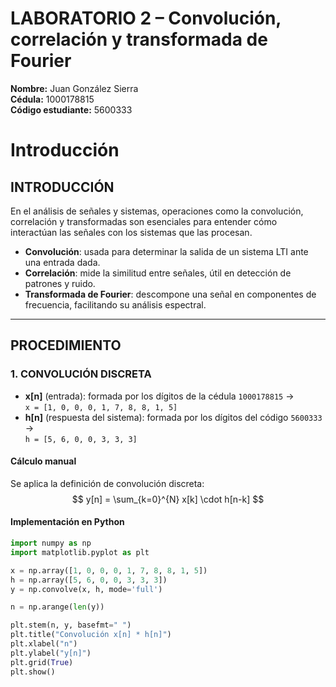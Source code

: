 # LABORATORIO 2 – Convolución, correlación y transformada de Fourier  
**Nombre:** Juan González Sierra  
**Cédula:** 1000178815  
**Código estudiante:** 5600333  
# Introducción
## INTRODUCCIÓN  

En el análisis de señales y sistemas, operaciones como la convolución, correlación y transformadas son esenciales para entender cómo interactúan las señales con los sistemas que las procesan.  
- **Convolución**: usada para determinar la salida de un sistema LTI ante una entrada dada.  
- **Correlación**: mide la similitud entre señales, útil en detección de patrones y ruido.  
- **Transformada de Fourier**: descompone una señal en componentes de frecuencia, facilitando su análisis espectral.

---

## PROCEDIMIENTO

### 1. CONVOLUCIÓN DISCRETA

- **x[n]** (entrada): formada por los dígitos de la cédula `1000178815` →  
  `x = [1, 0, 0, 0, 1, 7, 8, 8, 1, 5]`
- **h[n]** (respuesta del sistema): formada por los dígitos del código `5600333` →  
  `h = [5, 6, 0, 0, 3, 3, 3]`

#### Cálculo manual
Se aplica la definición de convolución discreta:  
$$ y[n] = \sum_{k=0}^{N} x[k] \cdot h[n-k] $$

#### Implementación en Python

```python
import numpy as np
import matplotlib.pyplot as plt

x = np.array([1, 0, 0, 0, 1, 7, 8, 8, 1, 5])
h = np.array([5, 6, 0, 0, 3, 3, 3])
y = np.convolve(x, h, mode='full')

n = np.arange(len(y))

plt.stem(n, y, basefmt=" ")
plt.title("Convolución x[n] * h[n]")
plt.xlabel("n")
plt.ylabel("y[n]")
plt.grid(True)
plt.show()
